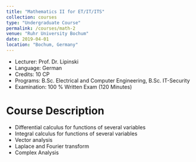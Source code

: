 ```yaml
---
title: "Mathematics II for ET/IT/ITS"
collection: courses
type: "Undergraduate Course"
permalink: /courses/math-2
venue: "Ruhr University Bochum"
date: 2019-04-01
location: "Bochum, Germany"
---
```


* Lecturer: Prof. Dr. Lipinski
* Language: German
* Credits: 10 CP
* Programs: B.Sc. Electrical and Computer Engineering, B.Sc. IT-Security
* Examination: 100 % Written Exam (120 Minutes)


Course Description
======

* Differential calculus for functions of several variables
* Integral calculus for functions of several variables
* Vector analysis
* Laplace and Fourier transform
* Complex Analysis
